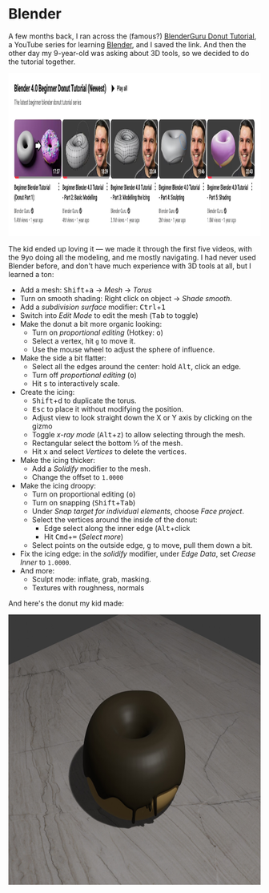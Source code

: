 # Blender

A few months back, I ran across the (famous?) [BlenderGuru Donut Tutorial](https://www.youtube.com/playlist?list=PLjEaoINr3zgEPv5y--4MKpciLaoQYZB1Z), a YouTube series for learning [Blender][], and I saved the link. And then the other day my 9-year-old was asking about 3D tools, so we decided to do the tutorial together.

<img src="../images/blender-donut-tutorial.png" height="326">

The kid ended up loving it — we made it through the first five videos, with the 9yo doing all the modeling, and me mostly navigating. I had never used Blender before, and don't have much experience with 3D tools at all, but I learned a ton:

[Blender]: https://www.blender.org/

- Add a mesh: <kbd>Shift</kbd>+<kbd>a</kbd> -> _Mesh_ -> _Torus_
- Turn on smooth shading: Right click on object -> _Shade smooth_.
- Add a _subdivision surface_ modifier: <kbd>Ctrl</kbd>+<kbd>1</kbd>
- Switch into _Edit Mode_ to edit the mesh (<kbd>Tab</kbd> to toggle)
- Make the donut a bit more organic looking:
  - Turn on _proportional editing_ (Hotkey: <kbd>o</kbd>)
  - Select a vertex, hit `g` to move it.
  - Use the mouse wheel to adjust the sphere of influence.
- Make the side a bit flatter:
  - Select all the edges around the center: hold <kbd>Alt</kbd>, click an edge.
  - Turn off _proportional editing_ (<kbd>o</kbd>)
  - Hit <kbd>s</kbd> to interactively scale.
- Create the icing:
  - <kbd>Shift</kbd>+d to duplicate the torus.
  - <kbd>Esc</kbd> to place it without modifying the position.
  - Adjust view to look straight down the X or Y axis by clicking on the gizmo
  - Toggle _x-ray mode_ (<kbd>Alt</kbd>+<kbd>z</kbd>) to allow selecting through the mesh.
  - Rectangular select the bottom ⅓ of the mesh.
  - Hit <kbd>x</kbd> and select _Vertices_ to delete the vertices.
- Make the icing thicker:
  - Add a _Solidify_ modifier to the mesh.
  - Change the offset to `1.0000`
- Make the icing droopy:
  - Turn on proportional editing (<kbd>o</kbd>)
  - Turn on snapping (<kbd>Shift</kbd>+<kbd>Tab</kbd>)
  - Under _Snap target for individual elements_, choose _Face project_.
  - Select the vertices around the inside of the donut:
    - Edge select along the inner edge (<kbd>Alt</kbd>+click
    - Hit <kbd>Cmd</kbd>+<kbd>=</kbd> (_Select more_)
  - Select points on the outside edge, <kbd>g</kbd> to move, pull them down a bit.
- Fix the icing edge: in the _solidify_ modifier, under _Edge Data_, set _Crease Inner_ to `1.0000`.
- And more:
  - Sculpt mode: inflate, grab, masking.
  - Textures with roughness, normals

And here's the donut my kid made:

<img src="../images/blender-donut.jpg" height="540">
